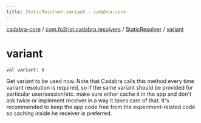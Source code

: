 ```yaml
---
title: StaticResolver.variant - cadabra-core
---
```


[cadabra-core](../../index.html) / [com.fo2rist.cadabra.resolvers](../index.html) / [StaticResolver](index.html) / [variant](./variant.html)

# variant

`val variant: V`

Get variant to be used now.
Note that Cadabra calls this method every time variant resolution is required, so if the same variant should be
provided for particular user/session/etc. make sure either cache it in the app and don't ask twice or
implement receiver in a way it takes care of that.
It's recommended to keep the app code free from the experiment-related code so caching inside he receiver is
preferred.

